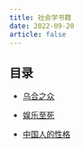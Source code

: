```yaml
---
title: 社会学书籍
date: 2022-09-20
article: false
---
```


## 目录

- [乌合之众](./社会学/乌合之众)

- [娱乐至死](./社会学/娱乐至死)

- [中国人的性格](./社会学/中国人的性格)